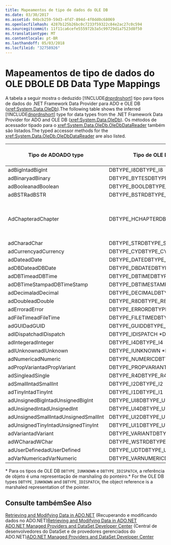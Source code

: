 ```yaml
---
title: Mapeamentos de tipo de dados do OLE DB
ms.date: 03/30/2017
ms.assetid: 04bcb259-59d3-4fd7-894d-4f0dd0c68069
ms.openlocfilehash: 4287b125b26bc0c7233f59322c84e2ac27c0c594
ms.sourcegitcommit: 11f11ca6cefe555972b3a5c99729d1a7523d8f50
ms.translationtype: MT
ms.contentlocale: pt-BR
ms.lasthandoff: 05/03/2018
ms.locfileid: "32758926"
---
```

# <a name="ole-db-data-type-mappings"></a><span data-ttu-id="fcd30-102">Mapeamentos de tipo de dados do OLE DB</span><span class="sxs-lookup"><span data-stu-id="fcd30-102">OLE DB Data Type Mappings</span></span>
<span data-ttu-id="fcd30-103">A tabela a seguir mostra o deduzido [!INCLUDE[dnprdnshort](../../../../includes/dnprdnshort-md.md)] tipo para tipos de dados do .NET Framework Data Provider para ADO e OLE DB (<xref:System.Data.OleDb>).</span><span class="sxs-lookup"><span data-stu-id="fcd30-103">The following table shows the inferred [!INCLUDE[dnprdnshort](../../../../includes/dnprdnshort-md.md)] type for data types from the .NET Framework Data Provider for ADO and OLE DB (<xref:System.Data.OleDb>).</span></span> <span data-ttu-id="fcd30-104">Os métodos de acessador tipado para o <xref:System.Data.OleDb.OleDbDataReader> também são listados.</span><span class="sxs-lookup"><span data-stu-id="fcd30-104">The typed accessor methods for the <xref:System.Data.OleDb.OleDbDataReader> are also listed.</span></span>  
  
|<span data-ttu-id="fcd30-105">Tipo de ADO</span><span class="sxs-lookup"><span data-stu-id="fcd30-105">ADO type</span></span>|<span data-ttu-id="fcd30-106">Tipo de OLE DB</span><span class="sxs-lookup"><span data-stu-id="fcd30-106">OLE DB type</span></span>|<span data-ttu-id="fcd30-107">Tipo [!INCLUDE[dnprdnshort](../../../../includes/dnprdnshort-md.md)]</span><span class="sxs-lookup"><span data-stu-id="fcd30-107">[!INCLUDE[dnprdnshort](../../../../includes/dnprdnshort-md.md)] type</span></span>|[!INCLUDE[dnprdnshort](../../../../includes/dnprdnshort-md.md)]<span data-ttu-id="fcd30-108"> acessador tipado</span><span class="sxs-lookup"><span data-stu-id="fcd30-108"> typed accessor</span></span>|  
|--------------|-----------------|----------------------------------------------------------------------|--------------------------------------------------------------------------------|  
|<span data-ttu-id="fcd30-109">adBigInt</span><span class="sxs-lookup"><span data-stu-id="fcd30-109">adBigInt</span></span>|<span data-ttu-id="fcd30-110">DBTYPE_I8</span><span class="sxs-lookup"><span data-stu-id="fcd30-110">DBTYPE_I8</span></span>|<span data-ttu-id="fcd30-111">Int64</span><span class="sxs-lookup"><span data-stu-id="fcd30-111">Int64</span></span>|<span data-ttu-id="fcd30-112">GetInt64()</span><span class="sxs-lookup"><span data-stu-id="fcd30-112">GetInt64()</span></span>|  
|<span data-ttu-id="fcd30-113">adBinary</span><span class="sxs-lookup"><span data-stu-id="fcd30-113">adBinary</span></span>|<span data-ttu-id="fcd30-114">DBTYPE_BYTES</span><span class="sxs-lookup"><span data-stu-id="fcd30-114">DBTYPE_BYTES</span></span>|<span data-ttu-id="fcd30-115">Byte[]</span><span class="sxs-lookup"><span data-stu-id="fcd30-115">Byte[]</span></span>|<span data-ttu-id="fcd30-116">GetBytes()</span><span class="sxs-lookup"><span data-stu-id="fcd30-116">GetBytes()</span></span>|  
|<span data-ttu-id="fcd30-117">adBoolean</span><span class="sxs-lookup"><span data-stu-id="fcd30-117">adBoolean</span></span>|<span data-ttu-id="fcd30-118">DBTYPE_BOOL</span><span class="sxs-lookup"><span data-stu-id="fcd30-118">DBTYPE_BOOL</span></span>|<span data-ttu-id="fcd30-119">Boolean</span><span class="sxs-lookup"><span data-stu-id="fcd30-119">Boolean</span></span>|<span data-ttu-id="fcd30-120">GetBoolean()</span><span class="sxs-lookup"><span data-stu-id="fcd30-120">GetBoolean()</span></span>|  
|<span data-ttu-id="fcd30-121">adBSTR</span><span class="sxs-lookup"><span data-stu-id="fcd30-121">adBSTR</span></span>|<span data-ttu-id="fcd30-122">DBTYPE_BSTR</span><span class="sxs-lookup"><span data-stu-id="fcd30-122">DBTYPE_BSTR</span></span>|<span data-ttu-id="fcd30-123">Cadeia de Caracteres</span><span class="sxs-lookup"><span data-stu-id="fcd30-123">String</span></span>|<span data-ttu-id="fcd30-124">GetString()</span><span class="sxs-lookup"><span data-stu-id="fcd30-124">GetString()</span></span>|  
|<span data-ttu-id="fcd30-125">AdChapter</span><span class="sxs-lookup"><span data-stu-id="fcd30-125">adChapter</span></span>|<span data-ttu-id="fcd30-126">DBTYPE_HCHAPTER</span><span class="sxs-lookup"><span data-stu-id="fcd30-126">DBTYPE_HCHAPTER</span></span>|<span data-ttu-id="fcd30-127">Suporte por meio de `DataReader`.</span><span class="sxs-lookup"><span data-stu-id="fcd30-127">Supported through the `DataReader`.</span></span> <span data-ttu-id="fcd30-128">Consulte [recuperando dados usando um DataReader](../../../../docs/framework/data/adonet/retrieving-data-using-a-datareader.md).</span><span class="sxs-lookup"><span data-stu-id="fcd30-128">See [Retrieving Data Using a DataReader](../../../../docs/framework/data/adonet/retrieving-data-using-a-datareader.md).</span></span>|<span data-ttu-id="fcd30-129">GetValue()</span><span class="sxs-lookup"><span data-stu-id="fcd30-129">GetValue()</span></span>|  
|<span data-ttu-id="fcd30-130">adChar</span><span class="sxs-lookup"><span data-stu-id="fcd30-130">adChar</span></span>|<span data-ttu-id="fcd30-131">DBTYPE_STR</span><span class="sxs-lookup"><span data-stu-id="fcd30-131">DBTYPE_STR</span></span>|<span data-ttu-id="fcd30-132">Cadeia de Caracteres</span><span class="sxs-lookup"><span data-stu-id="fcd30-132">String</span></span>|<span data-ttu-id="fcd30-133">GetString()</span><span class="sxs-lookup"><span data-stu-id="fcd30-133">GetString()</span></span>|  
|<span data-ttu-id="fcd30-134">adCurrency</span><span class="sxs-lookup"><span data-stu-id="fcd30-134">adCurrency</span></span>|<span data-ttu-id="fcd30-135">DBTYPE_CY</span><span class="sxs-lookup"><span data-stu-id="fcd30-135">DBTYPE_CY</span></span>|<span data-ttu-id="fcd30-136">Decimal</span><span class="sxs-lookup"><span data-stu-id="fcd30-136">Decimal</span></span>|<span data-ttu-id="fcd30-137">GetDecimal()</span><span class="sxs-lookup"><span data-stu-id="fcd30-137">GetDecimal()</span></span>|  
|<span data-ttu-id="fcd30-138">adDate</span><span class="sxs-lookup"><span data-stu-id="fcd30-138">adDate</span></span>|<span data-ttu-id="fcd30-139">DBTYPE_DATE</span><span class="sxs-lookup"><span data-stu-id="fcd30-139">DBTYPE_DATE</span></span>|<span data-ttu-id="fcd30-140">DateTime</span><span class="sxs-lookup"><span data-stu-id="fcd30-140">DateTime</span></span>|<span data-ttu-id="fcd30-141">GetDateTime()</span><span class="sxs-lookup"><span data-stu-id="fcd30-141">GetDateTime()</span></span>|  
|<span data-ttu-id="fcd30-142">adDBDate</span><span class="sxs-lookup"><span data-stu-id="fcd30-142">adDBDate</span></span>|<span data-ttu-id="fcd30-143">DBTYPE_DBDATE</span><span class="sxs-lookup"><span data-stu-id="fcd30-143">DBTYPE_DBDATE</span></span>|<span data-ttu-id="fcd30-144">DateTime</span><span class="sxs-lookup"><span data-stu-id="fcd30-144">DateTime</span></span>|<span data-ttu-id="fcd30-145">GetDateTime()</span><span class="sxs-lookup"><span data-stu-id="fcd30-145">GetDateTime()</span></span>|  
|<span data-ttu-id="fcd30-146">adDBTime</span><span class="sxs-lookup"><span data-stu-id="fcd30-146">adDBTime</span></span>|<span data-ttu-id="fcd30-147">DBTYPE_DBTIME</span><span class="sxs-lookup"><span data-stu-id="fcd30-147">DBTYPE_DBTIME</span></span>|<span data-ttu-id="fcd30-148">DateTime</span><span class="sxs-lookup"><span data-stu-id="fcd30-148">DateTime</span></span>|<span data-ttu-id="fcd30-149">GetDateTime()</span><span class="sxs-lookup"><span data-stu-id="fcd30-149">GetDateTime()</span></span>|  
|<span data-ttu-id="fcd30-150">adDBTimeStamp</span><span class="sxs-lookup"><span data-stu-id="fcd30-150">adDBTimeStamp</span></span>|<span data-ttu-id="fcd30-151">DBTYPE_DBTIMESTAMP</span><span class="sxs-lookup"><span data-stu-id="fcd30-151">DBTYPE_DBTIMESTAMP</span></span>|<span data-ttu-id="fcd30-152">DateTime</span><span class="sxs-lookup"><span data-stu-id="fcd30-152">DateTime</span></span>|<span data-ttu-id="fcd30-153">GetDateTime()</span><span class="sxs-lookup"><span data-stu-id="fcd30-153">GetDateTime()</span></span>|  
|<span data-ttu-id="fcd30-154">adDecimal</span><span class="sxs-lookup"><span data-stu-id="fcd30-154">adDecimal</span></span>|<span data-ttu-id="fcd30-155">DBTYPE_DECIMAL</span><span class="sxs-lookup"><span data-stu-id="fcd30-155">DBTYPE_DECIMAL</span></span>|<span data-ttu-id="fcd30-156">Decimal</span><span class="sxs-lookup"><span data-stu-id="fcd30-156">Decimal</span></span>|<span data-ttu-id="fcd30-157">GetDecimal()</span><span class="sxs-lookup"><span data-stu-id="fcd30-157">GetDecimal()</span></span>|  
|<span data-ttu-id="fcd30-158">adDouble</span><span class="sxs-lookup"><span data-stu-id="fcd30-158">adDouble</span></span>|<span data-ttu-id="fcd30-159">DBTYPE_R8</span><span class="sxs-lookup"><span data-stu-id="fcd30-159">DBTYPE_R8</span></span>|<span data-ttu-id="fcd30-160">Duplo</span><span class="sxs-lookup"><span data-stu-id="fcd30-160">Double</span></span>|<span data-ttu-id="fcd30-161">GetDouble()</span><span class="sxs-lookup"><span data-stu-id="fcd30-161">GetDouble()</span></span>|  
|<span data-ttu-id="fcd30-162">adError</span><span class="sxs-lookup"><span data-stu-id="fcd30-162">adError</span></span>|<span data-ttu-id="fcd30-163">DBTYPE_ERROR</span><span class="sxs-lookup"><span data-stu-id="fcd30-163">DBTYPE_ERROR</span></span>|<span data-ttu-id="fcd30-164">ExternalException</span><span class="sxs-lookup"><span data-stu-id="fcd30-164">ExternalException</span></span>|<span data-ttu-id="fcd30-165">GetValue()</span><span class="sxs-lookup"><span data-stu-id="fcd30-165">GetValue()</span></span>|  
|<span data-ttu-id="fcd30-166">adFileTime</span><span class="sxs-lookup"><span data-stu-id="fcd30-166">adFileTime</span></span>|<span data-ttu-id="fcd30-167">DBTYPE_FILETIME</span><span class="sxs-lookup"><span data-stu-id="fcd30-167">DBTYPE_FILETIME</span></span>|<span data-ttu-id="fcd30-168">DateTime</span><span class="sxs-lookup"><span data-stu-id="fcd30-168">DateTime</span></span>|<span data-ttu-id="fcd30-169">GetDateTime()</span><span class="sxs-lookup"><span data-stu-id="fcd30-169">GetDateTime()</span></span>|  
|<span data-ttu-id="fcd30-170">adGUID</span><span class="sxs-lookup"><span data-stu-id="fcd30-170">adGUID</span></span>|<span data-ttu-id="fcd30-171">DBTYPE_GUID</span><span class="sxs-lookup"><span data-stu-id="fcd30-171">DBTYPE_GUID</span></span>|<span data-ttu-id="fcd30-172">Guid</span><span class="sxs-lookup"><span data-stu-id="fcd30-172">Guid</span></span>|<span data-ttu-id="fcd30-173">GetGuid()</span><span class="sxs-lookup"><span data-stu-id="fcd30-173">GetGuid()</span></span>|  
|<span data-ttu-id="fcd30-174">adIDispatch</span><span class="sxs-lookup"><span data-stu-id="fcd30-174">adIDispatch</span></span>|<span data-ttu-id="fcd30-175">DBTYPE_IDISPATCH \*</span><span class="sxs-lookup"><span data-stu-id="fcd30-175">DBTYPE_IDISPATCH \*</span></span>|<span data-ttu-id="fcd30-176">Objeto</span><span class="sxs-lookup"><span data-stu-id="fcd30-176">Object</span></span>|<span data-ttu-id="fcd30-177">GetValue()</span><span class="sxs-lookup"><span data-stu-id="fcd30-177">GetValue()</span></span>|  
|<span data-ttu-id="fcd30-178">adInteger</span><span class="sxs-lookup"><span data-stu-id="fcd30-178">adInteger</span></span>|<span data-ttu-id="fcd30-179">DBTYPE_I4</span><span class="sxs-lookup"><span data-stu-id="fcd30-179">DBTYPE_I4</span></span>|<span data-ttu-id="fcd30-180">Int32</span><span class="sxs-lookup"><span data-stu-id="fcd30-180">Int32</span></span>|<span data-ttu-id="fcd30-181">GetInt32()</span><span class="sxs-lookup"><span data-stu-id="fcd30-181">GetInt32()</span></span>|  
|<span data-ttu-id="fcd30-182">adIUnknown</span><span class="sxs-lookup"><span data-stu-id="fcd30-182">adIUnknown</span></span>|<span data-ttu-id="fcd30-183">DBTYPE_IUNKNOWN \*</span><span class="sxs-lookup"><span data-stu-id="fcd30-183">DBTYPE_IUNKNOWN \*</span></span>|<span data-ttu-id="fcd30-184">Objeto</span><span class="sxs-lookup"><span data-stu-id="fcd30-184">Object</span></span>|<span data-ttu-id="fcd30-185">GetValue()</span><span class="sxs-lookup"><span data-stu-id="fcd30-185">GetValue()</span></span>|  
|<span data-ttu-id="fcd30-186">adNumeric</span><span class="sxs-lookup"><span data-stu-id="fcd30-186">adNumeric</span></span>|<span data-ttu-id="fcd30-187">DBTYPE_NUMERIC</span><span class="sxs-lookup"><span data-stu-id="fcd30-187">DBTYPE_NUMERIC</span></span>|<span data-ttu-id="fcd30-188">Decimal</span><span class="sxs-lookup"><span data-stu-id="fcd30-188">Decimal</span></span>|<span data-ttu-id="fcd30-189">GetDecimal()</span><span class="sxs-lookup"><span data-stu-id="fcd30-189">GetDecimal()</span></span>|  
|<span data-ttu-id="fcd30-190">adPropVariant</span><span class="sxs-lookup"><span data-stu-id="fcd30-190">adPropVariant</span></span>|<span data-ttu-id="fcd30-191">DBTYPE_PROPVARIANT</span><span class="sxs-lookup"><span data-stu-id="fcd30-191">DBTYPE_PROPVARIANT</span></span>|<span data-ttu-id="fcd30-192">Objeto</span><span class="sxs-lookup"><span data-stu-id="fcd30-192">Object</span></span>|<span data-ttu-id="fcd30-193">GetValue()</span><span class="sxs-lookup"><span data-stu-id="fcd30-193">GetValue()</span></span>|  
|<span data-ttu-id="fcd30-194">adSingle</span><span class="sxs-lookup"><span data-stu-id="fcd30-194">adSingle</span></span>|<span data-ttu-id="fcd30-195">DBTYPE_R4</span><span class="sxs-lookup"><span data-stu-id="fcd30-195">DBTYPE_R4</span></span>|<span data-ttu-id="fcd30-196">Simples</span><span class="sxs-lookup"><span data-stu-id="fcd30-196">Single</span></span>|<span data-ttu-id="fcd30-197">GetFloat()</span><span class="sxs-lookup"><span data-stu-id="fcd30-197">GetFloat()</span></span>|  
|<span data-ttu-id="fcd30-198">adSmallInt</span><span class="sxs-lookup"><span data-stu-id="fcd30-198">adSmallInt</span></span>|<span data-ttu-id="fcd30-199">DBTYPE_I2</span><span class="sxs-lookup"><span data-stu-id="fcd30-199">DBTYPE_I2</span></span>|<span data-ttu-id="fcd30-200">Int16</span><span class="sxs-lookup"><span data-stu-id="fcd30-200">Int16</span></span>|<span data-ttu-id="fcd30-201">GetInt16()</span><span class="sxs-lookup"><span data-stu-id="fcd30-201">GetInt16()</span></span>|  
|<span data-ttu-id="fcd30-202">adTinyInt</span><span class="sxs-lookup"><span data-stu-id="fcd30-202">adTinyInt</span></span>|<span data-ttu-id="fcd30-203">DBTYPE_I1</span><span class="sxs-lookup"><span data-stu-id="fcd30-203">DBTYPE_I1</span></span>|<span data-ttu-id="fcd30-204">Byte</span><span class="sxs-lookup"><span data-stu-id="fcd30-204">Byte</span></span>|<span data-ttu-id="fcd30-205">GetByte()</span><span class="sxs-lookup"><span data-stu-id="fcd30-205">GetByte()</span></span>|  
|<span data-ttu-id="fcd30-206">adUnsignedBigInt</span><span class="sxs-lookup"><span data-stu-id="fcd30-206">adUnsignedBigInt</span></span>|<span data-ttu-id="fcd30-207">DBTYPE_UI8</span><span class="sxs-lookup"><span data-stu-id="fcd30-207">DBTYPE_UI8</span></span>|<span data-ttu-id="fcd30-208">UInt64</span><span class="sxs-lookup"><span data-stu-id="fcd30-208">UInt64</span></span>|<span data-ttu-id="fcd30-209">GetValue()</span><span class="sxs-lookup"><span data-stu-id="fcd30-209">GetValue()</span></span>|  
|<span data-ttu-id="fcd30-210">adUnsignedInt</span><span class="sxs-lookup"><span data-stu-id="fcd30-210">adUnsignedInt</span></span>|<span data-ttu-id="fcd30-211">DBTYPE_UI4</span><span class="sxs-lookup"><span data-stu-id="fcd30-211">DBTYPE_UI4</span></span>|<span data-ttu-id="fcd30-212">UInt32</span><span class="sxs-lookup"><span data-stu-id="fcd30-212">UInt32</span></span>|<span data-ttu-id="fcd30-213">GetValue()</span><span class="sxs-lookup"><span data-stu-id="fcd30-213">GetValue()</span></span>|  
|<span data-ttu-id="fcd30-214">adUnsignedSmallInt</span><span class="sxs-lookup"><span data-stu-id="fcd30-214">adUnsignedSmallInt</span></span>|<span data-ttu-id="fcd30-215">DBTYPE_UI2</span><span class="sxs-lookup"><span data-stu-id="fcd30-215">DBTYPE_UI2</span></span>|<span data-ttu-id="fcd30-216">UInt16</span><span class="sxs-lookup"><span data-stu-id="fcd30-216">UInt16</span></span>|<span data-ttu-id="fcd30-217">GetValue()</span><span class="sxs-lookup"><span data-stu-id="fcd30-217">GetValue()</span></span>|  
|<span data-ttu-id="fcd30-218">adUnsignedTinyInt</span><span class="sxs-lookup"><span data-stu-id="fcd30-218">adUnsignedTinyInt</span></span>|<span data-ttu-id="fcd30-219">DBTYPE_UI1</span><span class="sxs-lookup"><span data-stu-id="fcd30-219">DBTYPE_UI1</span></span>|<span data-ttu-id="fcd30-220">Byte</span><span class="sxs-lookup"><span data-stu-id="fcd30-220">Byte</span></span>|<span data-ttu-id="fcd30-221">GetByte()</span><span class="sxs-lookup"><span data-stu-id="fcd30-221">GetByte()</span></span>|  
|<span data-ttu-id="fcd30-222">adVariant</span><span class="sxs-lookup"><span data-stu-id="fcd30-222">adVariant</span></span>|<span data-ttu-id="fcd30-223">DBTYPE_VARIANT</span><span class="sxs-lookup"><span data-stu-id="fcd30-223">DBTYPE_VARIANT</span></span>|<span data-ttu-id="fcd30-224">Objeto</span><span class="sxs-lookup"><span data-stu-id="fcd30-224">Object</span></span>|<span data-ttu-id="fcd30-225">GetValue()</span><span class="sxs-lookup"><span data-stu-id="fcd30-225">GetValue()</span></span>|  
|<span data-ttu-id="fcd30-226">adWChar</span><span class="sxs-lookup"><span data-stu-id="fcd30-226">adWChar</span></span>|<span data-ttu-id="fcd30-227">DBTYPE_WSTR</span><span class="sxs-lookup"><span data-stu-id="fcd30-227">DBTYPE_WSTR</span></span>|<span data-ttu-id="fcd30-228">Cadeia de Caracteres</span><span class="sxs-lookup"><span data-stu-id="fcd30-228">String</span></span>|<span data-ttu-id="fcd30-229">GetString()</span><span class="sxs-lookup"><span data-stu-id="fcd30-229">GetString()</span></span>|  
|<span data-ttu-id="fcd30-230">adUserDefined</span><span class="sxs-lookup"><span data-stu-id="fcd30-230">adUserDefined</span></span>|<span data-ttu-id="fcd30-231">DBTYPE_UDT</span><span class="sxs-lookup"><span data-stu-id="fcd30-231">DBTYPE_UDT</span></span>|<span data-ttu-id="fcd30-232">sem suporte</span><span class="sxs-lookup"><span data-stu-id="fcd30-232">not supported</span></span>||  
|<span data-ttu-id="fcd30-233">adVarNumeric</span><span class="sxs-lookup"><span data-stu-id="fcd30-233">adVarNumeric</span></span>|<span data-ttu-id="fcd30-234">DBTYPE_VARNUMERIC</span><span class="sxs-lookup"><span data-stu-id="fcd30-234">DBTYPE_VARNUMERIC</span></span>|<span data-ttu-id="fcd30-235">sem suporte</span><span class="sxs-lookup"><span data-stu-id="fcd30-235">not supported</span></span>||  
  
 <span data-ttu-id="fcd30-236">\* Para os tipos de OLE DB `DBTYPE_IUNKNOWN` e `DBTYPE_IDISPATCH`, a referência de objeto é uma representação de marshaling do ponteiro.</span><span class="sxs-lookup"><span data-stu-id="fcd30-236">\* For the OLE DB types `DBTYPE_IUNKNOWN` and `DBTYPE_IDISPATCH`, the object reference is a marshaled representation of the pointer.</span></span>  
  
## <a name="see-also"></a><span data-ttu-id="fcd30-237">Consulte também</span><span class="sxs-lookup"><span data-stu-id="fcd30-237">See Also</span></span>  
 <span data-ttu-id="fcd30-238">[Retrieving and Modifying Data in ADO.NET](../../../../docs/framework/data/adonet/retrieving-and-modifying-data.md) (Recuperando e modificando dados no ADO.NET)</span><span class="sxs-lookup"><span data-stu-id="fcd30-238">[Retrieving and Modifying Data in ADO.NET](../../../../docs/framework/data/adonet/retrieving-and-modifying-data.md)</span></span>  
 <span data-ttu-id="fcd30-239">[ADO.NET Managed Providers and DataSet Developer Center](http://go.microsoft.com/fwlink/?LinkId=217917) (Central de desenvolvedores do DataSet e de provedores gerenciados do ADO.NET)</span><span class="sxs-lookup"><span data-stu-id="fcd30-239">[ADO.NET Managed Providers and DataSet Developer Center](http://go.microsoft.com/fwlink/?LinkId=217917)</span></span>
